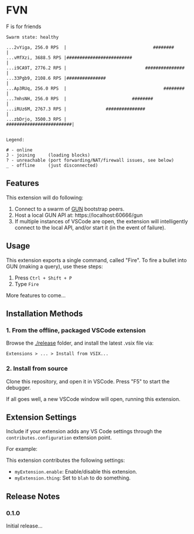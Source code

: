 # FVN

F is for friends

```
Swarm state: healthy

...2vYiga, 256.0 RPS  |                                 ########                             |
...vMfXzi, 3688.5 RPS |#########################                                             |
...i9CA9T, 2776.2 RPS |                              ###############                         |
...33Pgb9, 2108.6 RPS |###############                                                       |
...Ap3RUq, 256.0 RPS  |                                     ########                         |
...7mhsNH, 256.0 RPS  |                         ########                                     |
...iRUz6M, 2767.3 RPS |               ###############                                        |
...zbDrjo, 3500.3 RPS |                                             #########################|


Legend:

# - online
J - joining     (loading blocks)
? - unreachable (port forwarding/NAT/firewall issues, see below)
_ - offline     (just disconnected)
```

## Features

This extension will do following:

1. Connect to a swarm of [GUN](https://gun.eco) bootstrap peers.
2. Host a local GUN API at: https://localhost:60666/gun
3. If multiple instances of VSCode are open, the extension will intelligently connect to the local API, and/or start it (in the event of failure).

## Usage

This extension exports a single command, called "Fire". To fire a bullet into GUN (making a query), use these steps:

1. Press `Ctrl + Shift + P`
2. Type `Fire`

More features to come...

## Installation Methods

### 1. From the offline, packaged VSCode extension

Browse the [./release](./release) folder, and install the latest .vsix file via:

```
Extensions > ... > Install from VSIX...
```

### 2. Install from source

Clone this repository, and open it in VSCode. Press "F5" to start the debugger.

If all goes well, a new VSCode window will open, running this extension.

## Extension Settings

Include if your extension adds any VS Code settings through the `contributes.configuration` extension point.

For example:

This extension contributes the following settings:

-   `myExtension.enable`: Enable/disable this extension.
-   `myExtension.thing`: Set to `blah` to do something.

## Release Notes

### 0.1.0

Initial release...
